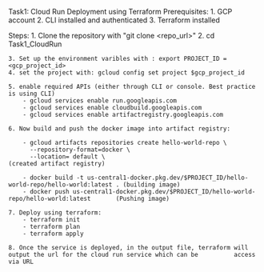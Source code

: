 Task1: Cloud Run Deployment using Terraform
Prerequisites:
    1. GCP account
    2. CLI installed and authenticated
    3. Terraform installed

Steps:
    1. Clone the repository with "git clone <repo_url>"
    2. cd Task1_CloudRun

    3. Set up the environment varibles with : export PROJECT_ID = <gcp_project_id>
    4. set the project with: gcloud config set project $gcp_project_id

    5. enable required APIs (either through CLI or console. Best practice is using CLI)
        - gcloud services enable run.googleapis.com
        - gcloud services enable cloudbuild.googleapis.com
        - gcloud services enable artifactregistry.googleapis.com
    
    6. Now build and push the docker image into artifact registry:

        - gcloud artifacts repositories create hello-world-repo \
          --repository-format=docker \
          --location= default \                                        (created artifact registry)

        - docker build -t us-central1-docker.pkg.dev/$PROJECT_ID/hello-world-repo/hello-world:latest . (building image)
        - docker push us-central1-docker.pkg.dev/$PROJECT_ID/hello-world-repo/hello-world:latest       (Pushing image)

    7. Deploy using terraform:
        - terraform init
        - terraform plan
        - terraform apply 

    8. Once the service is deployed, in the output file, terraform will output the url for the cloud run service which can be          access via URL